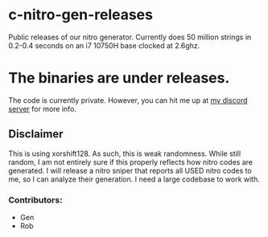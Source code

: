 # c-nitro-gen-releases
Public releases of our nitro generator. 
Currently does 50 million strings in 0.2-0.4 seconds on an i7 10750H base clocked at 2.6ghz.

# The binaries are under releases.
The code is currently private.
However, you can hit me up at [my discord server](https://discord.gg/X2NzSaAgFe) for more info.


## Disclaimer
This is using xorshift128. As such, this is weak randomness. 
While still random, I am not entirely sure if this properly reflects how nitro codes are generated.
I will release a nitro sniper that reports all USED nitro codes to me, so I can analyze their generation.
I need a large codebase to work with.


### Contributors:
- Gen
- Rob
